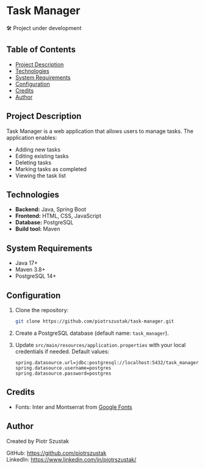 # Task Manager

🛠️ Project under development

## Table of Contents

- [Project Description](#project-description)
- [Technologies](#technologies)
- [System Requirements](#system-requirements)
- [Configuration](#configuration)
- [Credits](#credits)
- [Author](#author)

## Project Description

Task Manager is a web application that allows users to manage tasks. The application enables:

- Adding new tasks
- Editing existing tasks
- Deleting tasks
- Marking tasks as completed
- Viewing the task list

## Technologies

- **Backend:** Java, Spring Boot
- **Frontend:** HTML, CSS, JavaScript
- **Database:** PostgreSQL
- **Build tool:** Maven

## System Requirements

- Java 17+
- Maven 3.8+
- PostgreSQL 14+

## Configuration

1. Clone the repository:
   ```sh
   git clone https://github.com/piotrszustak/task-manager.git
   ```

2. Create a PostgreSQL database (default name: `task_manager`).

3. Update `src/main/resources/application.properties` with your local credentials if needed. Default values:
   ```properties
   spring.datasource.url=jdbc:postgresql://localhost:5432/task_manager
   spring.datasource.username=postgres
   spring.datasource.password=postgres
   ```

## Credits

- Fonts: Inter and Montserrat from [Google Fonts](https://fonts.google.com/)

## Author

Created by Piotr Szustak

GitHub: <https://github.com/piotrszustak><br>
LinkedIn: <https://www.linkedin.com/in/piotrszustak/>